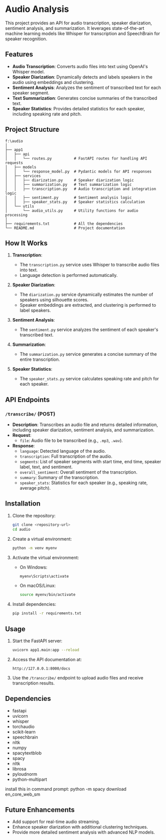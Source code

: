 # Audio Analysis

This project provides an API for audio transcription, speaker diarization, sentiment analysis, and summarization. It leverages state-of-the-art machine learning models like Whisper for transcription and SpeechBrain for speaker recognition.

## Features

- **Audio Transcription**: Converts audio files into text using OpenAI's Whisper model.
- **Speaker Diarization**: Dynamically detects and labels speakers in the audio using embeddings and clustering.
- **Sentiment Analysis**: Analyzes the sentiment of transcribed text for each speaker segment.
- **Text Summarization**: Generates concise summaries of the transcribed text.
- **Speaker Statistics**: Provides detailed statistics for each speaker, including speaking rate and pitch.

## Project Structure

```
f:\audio
│
├── app1
│   ├── api
│   │   └── routes.py          # FastAPI routes for handling API requests
│   ├── models
│   │   └── response_model.py  # Pydantic models for API responses
│   ├── services
│   │   ├── diarization.py     # Speaker diarization logic
│   │   ├── summarization.py   # Text summarization logic
│   │   ├── transcription.py   # Audio transcription and integration logic
│   │   ├── sentiment.py       # Sentiment analysis logic
│   │   ├── speaker_stats.py   # Speaker statistics calculation
│   └── utils
│       └── audio_utils.py     # Utility functions for audio processing
│
├── requirements.txt           # All the dependencies
└── README.md                  # Project documentation
```

## How It Works

1. **Transcription**:
   - The `transcription.py` service uses Whisper to transcribe audio files into text.
   - Language detection is performed automatically.

2. **Speaker Diarization**:
   - The `diarization.py` service dynamically estimates the number of speakers using silhouette scores.
   - Speaker embeddings are extracted, and clustering is performed to label speakers.

3. **Sentiment Analysis**:
   - The `sentiment.py` service analyzes the sentiment of each speaker's transcribed text.

4. **Summarization**:
   - The `summarization.py` service generates a concise summary of the entire transcription.

5. **Speaker Statistics**:
   - The `speaker_stats.py` service calculates speaking rate and pitch for each speaker.

## API Endpoints

### `/transcribe/` (POST)
- **Description**: Transcribes an audio file and returns detailed information, including speaker diarization, sentiment analysis, and summarization.
- **Request**:
  - `file`: Audio file to be transcribed (e.g., `.mp3`, `.wav`).
- **Response**:
  - `language`: Detected language of the audio.
  - `transcription`: Full transcription of the audio.
  - `segments`: List of speaker segments with start time, end time, speaker label, text, and sentiment.
  - `overall_sentiment`: Overall sentiment of the transcription.
  - `summary`: Summary of the transcription.
  - `speaker_stats`: Statistics for each speaker (e.g., speaking rate, average pitch).

## Installation

1. Clone the repository:
   ```bash
   git clone <repository-url>
   cd audio
   ```

2. Create a virtual environment:
   ```bash
   python -m venv myenv
   ```

3. Activate the virtual environment:
   - On Windows:
     ```bash
     myenv\Scripts\activate
     ```
   - On macOS/Linux:
     ```bash
     source myenv/bin/activate
     ```

4. Install dependencies:
   ```bash
   pip install -r requirements.txt
   ```

## Usage

1. Start the FastAPI server:
   ```bash
   uvicorn app1.main:app --reload
   ```

2. Access the API documentation at:
   ```
   http://127.0.0.1:8000/docs
   ```

3. Use the `/transcribe/` endpoint to upload audio files and receive transcription results.

## Dependencies
- fastapi
- uvicorn
- whisper
- torchaudio
- scikit-learn
- speechbrain
- nltk
- numpy
- spacytextblob
- spacy
- nltk
- librosa
- pyloudnorm
- python-multipart

install this in command prompt: python -m spacy download en_core_web_sm


## Future Enhancements

- Add support for real-time audio streaming.
- Enhance speaker diarization with additional clustering techniques.
- Provide more detailed sentiment analysis with advanced NLP models.
